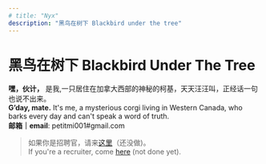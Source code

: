 ```yaml
---
# title: "Nyx"
description: "黑鸟在树下 Blackbird under the tree"
---
```

# 黑鸟在树下 Blackbird Under The Tree
<!-- # <span style="color:#6b21a8">黑鸟在树下 Blackbird under the tree</span>. -->

**嘿，伙计，** 是我,一只居住在加拿大西部的神秘的柯基，天天汪汪叫，正经话一句也说不出来。\
**G’day, mate.** It's me, a mysterious corgi living in Western Canada, who barks every day and can't speak a word of truth. \
**邮箱｜email**: petitmi001#gmail.com

> 如果你是招聘官，请来[这里](https://petitmi.com)（还没做)。\
If you're a recruiter, come [here](https://petitmi.com) (not done yet).
